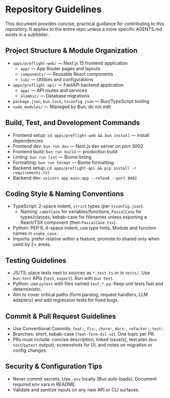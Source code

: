 # Repository Guidelines

This document provides concise, practical guidance for contributing to this repository. It applies to the entire repo unless a more specific AGENTS.md exists in a subfolder.

## Project Structure & Module Organization
- `apps/preflight-web/` — Next.js 15 frontend application
  - `app/` — App Router pages and layouts
  - `components/` — Reusable React components  
  - `lib/` — Utilities and configurations
- `apps/preflight-api/` — FastAPI backend application
  - `app/` — API routes and services
  - `alembic/` — Database migrations
- `package.json`, `bun.lock`, `tsconfig.json` — Bun/TypeScript tooling
- `node_modules/` — Managed by Bun; do not edit

## Build, Test, and Development Commands
- Frontend setup: `cd apps/preflight-web && bun install` — install dependencies
- Frontend dev: `bun run dev` — Next.js dev server on port 3002
- Frontend build: `bun run build` — production build
- Linting: `bun run lint` — Biome linting
- Formatting: `bun run format` — Biome formatting
- Backend setup: `cd apps/preflight-api && pip install -r requirements.txt`
- Backend dev: `uvicorn app.main:app --reload --port 8002`

## Coding Style & Naming Conventions
- TypeScript: 2-space indent, `strict` types (per `tsconfig.json`).
  - Naming: `camelCase` for variables/functions, `PascalCase` for types/classes, kebab-case for filenames unless exporting a React/TSX component (then `PascalCase.tsx`).
- Python: PEP 8, 4-space indent, use type hints. Module and function names in `snake_case`.
- Imports: prefer relative within a feature; promote to shared only when used by 2+ areas.

## Testing Guidelines
- JS/TS: place tests next to sources as `*.test.ts` or in `tests/`. Use `bun:test` APIs (`test`, `expect`). Run with `bun test`.
- Python: use `pytest` with files named `test_*.py`. Keep unit tests fast and deterministic.
- Aim to cover critical paths (form parsing, request handlers, LLM adapters) and add regression tests for fixed bugs.

## Commit & Pull Request Guidelines
- Use Conventional Commits: `feat:`, `fix:`, `chore:`, `docs:`, `refactor:`, `test:`.
- Branches: short, kebab-case (`feat-form-dsl-v2`). One topic per PR.
- PRs must include: concise description, linked issue(s), test plan (`bun test`/`pytest` output), screenshots for UI, and notes on migration or config changes.

## Security & Configuration Tips
- Never commit secrets. Use `.env` locally (Bun auto-loads). Document required env vars in README.
- Validate and sanitize inputs on any new API or CLI surfaces.

